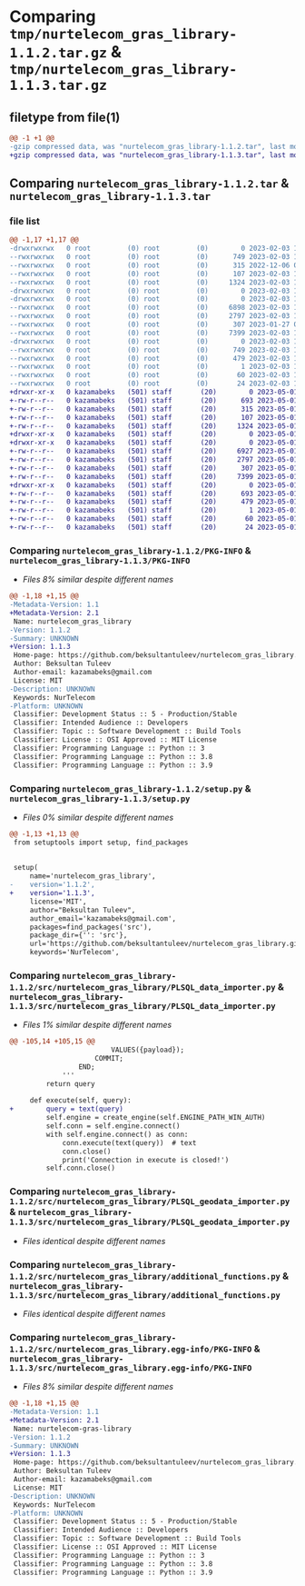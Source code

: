 # Comparing `tmp/nurtelecom_gras_library-1.1.2.tar.gz` & `tmp/nurtelecom_gras_library-1.1.3.tar.gz`

## filetype from file(1)

```diff
@@ -1 +1 @@
-gzip compressed data, was "nurtelecom_gras_library-1.1.2.tar", last modified: Fri Feb  3 11:11:38 2023, max compression
+gzip compressed data, was "nurtelecom_gras_library-1.1.3.tar", last modified: Mon May  1 09:25:08 2023, max compression
```

## Comparing `nurtelecom_gras_library-1.1.2.tar` & `nurtelecom_gras_library-1.1.3.tar`

### file list

```diff
@@ -1,17 +1,17 @@
-drwxrwxrwx   0 root         (0) root         (0)        0 2023-02-03 11:11:38.116603 nurtelecom_gras_library-1.1.2/
--rwxrwxrwx   0 root         (0) root         (0)      749 2023-02-03 11:11:38.118605 nurtelecom_gras_library-1.1.2/PKG-INFO
--rwxrwxrwx   0 root         (0) root         (0)      315 2022-12-06 06:19:22.000000 nurtelecom_gras_library-1.1.2/README.md
--rwxrwxrwx   0 root         (0) root         (0)      107 2023-02-03 11:11:38.124604 nurtelecom_gras_library-1.1.2/setup.cfg
--rwxrwxrwx   0 root         (0) root         (0)     1324 2023-02-03 11:10:03.000000 nurtelecom_gras_library-1.1.2/setup.py
-drwxrwxrwx   0 root         (0) root         (0)        0 2023-02-03 11:11:37.771610 nurtelecom_gras_library-1.1.2/src/
-drwxrwxrwx   0 root         (0) root         (0)        0 2023-02-03 11:11:37.917609 nurtelecom_gras_library-1.1.2/src/nurtelecom_gras_library/
--rwxrwxrwx   0 root         (0) root         (0)     6898 2023-02-03 11:10:43.000000 nurtelecom_gras_library-1.1.2/src/nurtelecom_gras_library/PLSQL_data_importer.py
--rwxrwxrwx   0 root         (0) root         (0)     2797 2023-02-03 10:05:29.000000 nurtelecom_gras_library-1.1.2/src/nurtelecom_gras_library/PLSQL_geodata_importer.py
--rwxrwxrwx   0 root         (0) root         (0)      307 2023-01-27 03:29:34.000000 nurtelecom_gras_library-1.1.2/src/nurtelecom_gras_library/__init__.py
--rwxrwxrwx   0 root         (0) root         (0)     7399 2023-02-03 10:01:23.000000 nurtelecom_gras_library-1.1.2/src/nurtelecom_gras_library/additional_functions.py
-drwxrwxrwx   0 root         (0) root         (0)        0 2023-02-03 11:11:38.088606 nurtelecom_gras_library-1.1.2/src/nurtelecom_gras_library.egg-info/
--rwxrwxrwx   0 root         (0) root         (0)      749 2023-02-03 11:11:36.000000 nurtelecom_gras_library-1.1.2/src/nurtelecom_gras_library.egg-info/PKG-INFO
--rwxrwxrwx   0 root         (0) root         (0)      479 2023-02-03 11:11:36.000000 nurtelecom_gras_library-1.1.2/src/nurtelecom_gras_library.egg-info/SOURCES.txt
--rwxrwxrwx   0 root         (0) root         (0)        1 2023-02-03 11:11:36.000000 nurtelecom_gras_library-1.1.2/src/nurtelecom_gras_library.egg-info/dependency_links.txt
--rwxrwxrwx   0 root         (0) root         (0)       60 2023-02-03 11:11:36.000000 nurtelecom_gras_library-1.1.2/src/nurtelecom_gras_library.egg-info/requires.txt
--rwxrwxrwx   0 root         (0) root         (0)       24 2023-02-03 11:11:36.000000 nurtelecom_gras_library-1.1.2/src/nurtelecom_gras_library.egg-info/top_level.txt
+drwxr-xr-x   0 kazamabeks   (501) staff       (20)        0 2023-05-01 09:25:08.161090 nurtelecom_gras_library-1.1.3/
+-rw-r--r--   0 kazamabeks   (501) staff       (20)      693 2023-05-01 09:25:08.161539 nurtelecom_gras_library-1.1.3/PKG-INFO
+-rw-r--r--   0 kazamabeks   (501) staff       (20)      315 2023-05-01 09:17:23.000000 nurtelecom_gras_library-1.1.3/README.md
+-rw-r--r--   0 kazamabeks   (501) staff       (20)      107 2023-05-01 09:25:08.163325 nurtelecom_gras_library-1.1.3/setup.cfg
+-rw-r--r--   0 kazamabeks   (501) staff       (20)     1324 2023-05-01 09:24:31.000000 nurtelecom_gras_library-1.1.3/setup.py
+drwxr-xr-x   0 kazamabeks   (501) staff       (20)        0 2023-05-01 09:25:08.136416 nurtelecom_gras_library-1.1.3/src/
+drwxr-xr-x   0 kazamabeks   (501) staff       (20)        0 2023-05-01 09:25:08.149080 nurtelecom_gras_library-1.1.3/src/nurtelecom_gras_library/
+-rw-r--r--   0 kazamabeks   (501) staff       (20)     6927 2023-05-01 09:17:23.000000 nurtelecom_gras_library-1.1.3/src/nurtelecom_gras_library/PLSQL_data_importer.py
+-rw-r--r--   0 kazamabeks   (501) staff       (20)     2797 2023-05-01 09:17:23.000000 nurtelecom_gras_library-1.1.3/src/nurtelecom_gras_library/PLSQL_geodata_importer.py
+-rw-r--r--   0 kazamabeks   (501) staff       (20)      307 2023-05-01 09:17:23.000000 nurtelecom_gras_library-1.1.3/src/nurtelecom_gras_library/__init__.py
+-rw-r--r--   0 kazamabeks   (501) staff       (20)     7399 2023-05-01 09:17:23.000000 nurtelecom_gras_library-1.1.3/src/nurtelecom_gras_library/additional_functions.py
+drwxr-xr-x   0 kazamabeks   (501) staff       (20)        0 2023-05-01 09:25:08.160426 nurtelecom_gras_library-1.1.3/src/nurtelecom_gras_library.egg-info/
+-rw-r--r--   0 kazamabeks   (501) staff       (20)      693 2023-05-01 09:25:08.000000 nurtelecom_gras_library-1.1.3/src/nurtelecom_gras_library.egg-info/PKG-INFO
+-rw-r--r--   0 kazamabeks   (501) staff       (20)      479 2023-05-01 09:25:08.000000 nurtelecom_gras_library-1.1.3/src/nurtelecom_gras_library.egg-info/SOURCES.txt
+-rw-r--r--   0 kazamabeks   (501) staff       (20)        1 2023-05-01 09:25:08.000000 nurtelecom_gras_library-1.1.3/src/nurtelecom_gras_library.egg-info/dependency_links.txt
+-rw-r--r--   0 kazamabeks   (501) staff       (20)       60 2023-05-01 09:25:08.000000 nurtelecom_gras_library-1.1.3/src/nurtelecom_gras_library.egg-info/requires.txt
+-rw-r--r--   0 kazamabeks   (501) staff       (20)       24 2023-05-01 09:25:08.000000 nurtelecom_gras_library-1.1.3/src/nurtelecom_gras_library.egg-info/top_level.txt
```

### Comparing `nurtelecom_gras_library-1.1.2/PKG-INFO` & `nurtelecom_gras_library-1.1.3/PKG-INFO`

 * *Files 8% similar despite different names*

```diff
@@ -1,18 +1,15 @@
-Metadata-Version: 1.1
+Metadata-Version: 2.1
 Name: nurtelecom_gras_library
-Version: 1.1.2
-Summary: UNKNOWN
+Version: 1.1.3
 Home-page: https://github.com/beksultantuleev/nurtelecom_gras_library.git
 Author: Beksultan Tuleev
 Author-email: kazamabeks@gmail.com
 License: MIT
-Description: UNKNOWN
 Keywords: NurTelecom
-Platform: UNKNOWN
 Classifier: Development Status :: 5 - Production/Stable
 Classifier: Intended Audience :: Developers
 Classifier: Topic :: Software Development :: Build Tools
 Classifier: License :: OSI Approved :: MIT License
 Classifier: Programming Language :: Python :: 3
 Classifier: Programming Language :: Python :: 3.8
 Classifier: Programming Language :: Python :: 3.9
```

### Comparing `nurtelecom_gras_library-1.1.2/setup.py` & `nurtelecom_gras_library-1.1.3/setup.py`

 * *Files 0% similar despite different names*

```diff
@@ -1,13 +1,13 @@
 from setuptools import setup, find_packages
 
 
 setup(
     name='nurtelecom_gras_library',
-    version='1.1.2',
+    version='1.1.3',
     license='MIT',
     author="Beksultan Tuleev",
     author_email='kazamabeks@gmail.com',
     packages=find_packages('src'),
     package_dir={'': 'src'},
     url='https://github.com/beksultantuleev/nurtelecom_gras_library.git',
     keywords='NurTelecom',
```

### Comparing `nurtelecom_gras_library-1.1.2/src/nurtelecom_gras_library/PLSQL_data_importer.py` & `nurtelecom_gras_library-1.1.3/src/nurtelecom_gras_library/PLSQL_data_importer.py`

 * *Files 1% similar despite different names*

```diff
@@ -105,14 +105,15 @@
                         VALUES({payload});
                     COMMIT;
                 END;
             '''
         return query
 
     def execute(self, query):
+        query = text(query)
         self.engine = create_engine(self.ENGINE_PATH_WIN_AUTH)
         self.conn = self.engine.connect()
         with self.engine.connect() as conn:
             conn.execute(text(query))  # text
             conn.close()
             print('Connection in execute is closed!')
         self.conn.close()
```

### Comparing `nurtelecom_gras_library-1.1.2/src/nurtelecom_gras_library/PLSQL_geodata_importer.py` & `nurtelecom_gras_library-1.1.3/src/nurtelecom_gras_library/PLSQL_geodata_importer.py`

 * *Files identical despite different names*

### Comparing `nurtelecom_gras_library-1.1.2/src/nurtelecom_gras_library/additional_functions.py` & `nurtelecom_gras_library-1.1.3/src/nurtelecom_gras_library/additional_functions.py`

 * *Files identical despite different names*

### Comparing `nurtelecom_gras_library-1.1.2/src/nurtelecom_gras_library.egg-info/PKG-INFO` & `nurtelecom_gras_library-1.1.3/src/nurtelecom_gras_library.egg-info/PKG-INFO`

 * *Files 8% similar despite different names*

```diff
@@ -1,18 +1,15 @@
-Metadata-Version: 1.1
+Metadata-Version: 2.1
 Name: nurtelecom-gras-library
-Version: 1.1.2
-Summary: UNKNOWN
+Version: 1.1.3
 Home-page: https://github.com/beksultantuleev/nurtelecom_gras_library.git
 Author: Beksultan Tuleev
 Author-email: kazamabeks@gmail.com
 License: MIT
-Description: UNKNOWN
 Keywords: NurTelecom
-Platform: UNKNOWN
 Classifier: Development Status :: 5 - Production/Stable
 Classifier: Intended Audience :: Developers
 Classifier: Topic :: Software Development :: Build Tools
 Classifier: License :: OSI Approved :: MIT License
 Classifier: Programming Language :: Python :: 3
 Classifier: Programming Language :: Python :: 3.8
 Classifier: Programming Language :: Python :: 3.9
```

